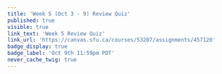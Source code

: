 ```yaml
---
title: 'Week 5 (Oct 3 - 9) Review Quiz'
published: true
visible: true
link_text: 'Week 5 Review Quiz'
link_url: 'https://canvas.sfu.ca/courses/53207/assignments/457120'
badge_display: true
badge_label: 'Oct 9th 11:59pm PDT'
never_cache_twig: true
---
```

